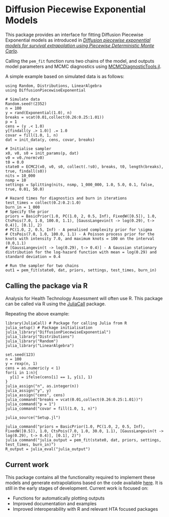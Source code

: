 # Diffusion Piecewise Exponential Models

This package provides an interface for fitting Diffusion Piecewise Exponential models as introduced in [*Diffusion piecewise exponential models for survival extrapolation using Piecewise Deterministic Monte Carlo*](https://arxiv.org/abs/2505.05932).

Calling the `pem_fit` function runs two chains of the model, and outputs model parameters and MCMC diagnostics using [MCMCDiagnosticTools.jl](https://turinglang.org/MCMCDiagnosticTools.jl/stable/).

A simple example based on simulated data is as follows:

```
using Random, Distributions, LinearAlgebra
using DiffusionPiecewiseExponential

# Simulate data
Random.seed!(2352)
n = 100
y = rand(Exponential(1.0), n)
breaks = vcat(0.01,collect(0.26:0.25:1.01))
p = 1
cens = (y .< 1.0)
y[findall(y .> 1.0)] .= 1.0
covar = fill(1.0, 1, n)
dat = init_data(y, cens, covar, breaks)

# Initialise sampler
x0, v0, s0 = init_params(p, dat)
v0 = v0./norm(v0)
t0 = 0.0
state0 = ECMC2(x0, v0, s0, collect(.!s0), breaks, t0, length(breaks), true, findall(s0))
nits = 10_000
nsmp = 10
settings = Splitting(nits, nsmp, 1_000_000, 1.0, 5.0, 0.1, false, true, 0.01, 50.0)

# Hazard times for diagnostics and burn in iterations
test_times = collect(0.2:0.2:1.0)
burn_in = 1_000
# Specify the prior
priors = BasicPrior(1.0, PC(1.0, 2, 0.5, Inf), FixedW([0.5]), 1.0, CtsPois(7.0, 1.0, 100.0, 1.1), [GaussLangevin(t -> log(0.29), t-> 0.4)], [0.1], 2)
# PC(1.0, 2, 0.5, Inf) - A penalised complexity prior for \sigma
# CtsPois(7.0, 1.0, 100.0, 1.1) - A Poisson process prior for the knots with intensity 7.0, and maximum knots = 100 on the interval (0.0,1.1)
# [GaussLangevin(t -> log(0.29), t-> 0.4)] - A Gaussian stationary distribution for the log-hazard function with mean = log(0.29) and standard deviation = 0.4

# Run the sampler for two chains
out1 = pem_fit(state0, dat, priors, settings, test_times, burn_in)
```

## Calling the package via R

Analysis for Health Technology Assessment will often use R. This package can be called via R using the [JuliaCall](https://cran.r-project.org/web/packages/JuliaCall/index.html) package. 

Repeating the above example:

```
library(JuliaCall) # Package for calling Julia from R
julia_setup() # Package initialisation
julia_library("DiffusionPiecewiseExponential")
julia_library("Distributions")
julia_library("Random")
julia_library("LinearAlgebra")

set.seed(123)
n = 100
y = rexp(n, 1)
cens = as.numeric(y < 1)
for(i in 1:n){
  y[i] = ifelse(cens[i] == 1, y[i], 1)
}
julia_assign("n", as.integer(n))
julia_assign("y", y)
julia_assign("cens", cens)
julia_command("breaks = vcat(0.01,collect(0.26:0.25:1.01))")
julia_command("p = 1")
julia_command("covar = fill(1.0, 1, n)")

julia_source("Setup.jl")

julia_command("priors = BasicPrior(1.0, PC(1.0, 2, 0.5, Inf), FixedW([0.5]), 1.0, CtsPois(7.0, 1.0, 30.0, 1.1), [GaussLangevin(t -> log(0.29), t-> 0.4)], [0.1], 2)")
julia_command("julia_output = pem_fit(state0, dat, priors, settings, test_times, burn_in)")
R_output = julia_eval("julia_output")
```

## Current work

This package contains all the functionality required to implement these models and generate extrapolations based on the code available [here](https://github.com/LkHardcastle/PEM_extrap). It is still in the early stages of development. Current work is focused on:

* Functions for automatically plotting outputs
* Improved documentation and examples
* Improved interoperability with R and relevant HTA focused packages 
